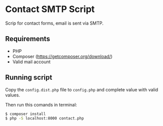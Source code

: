 # Contact SMTP Script
Scrip for contact forms, email is sent via SMTP.

## Requirements
- PHP
- Composer (https://getcomposer.org/download/)
- Valid mail account

## Running script
Copy the `config.dist.php` file to `config.php` and complete value with valid values.

Then run this comands in terminal:
``` sh
$ composer install
$ php -S localhost:8000 contact.php
```